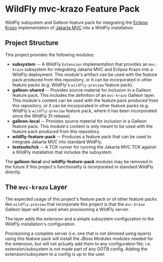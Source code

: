 # WildFly mvc-krazo Feature Pack
WildFly subsystem and Galleon feature pack for integrating the [Eclipse Krazo](https://projects.eclipse.org/projects/ee4j.krazo) implementation of [Jakarta MVC](https://jakarta.ee/specifications/mvc/) into a WildFly installation.

## Project Structure

This project provides the following modules:

* **subsystem** -- A WildFly `Extension` implementation that provides an `mvc-krazo` subsystem for integrating Jakarta MVC and Eclipse Krazo into a WildFly deployment. This module's artifact can be used with the feature pack produced from this repository, or it can be incorporated in other feature packs (e.g. WildFly's `wildfly-preview` feature pack).
* **galleon-shared** -- Provides source material for inclusion in a Galleon feature pack. This includes the definition of an `mvc-krazo` Galleon layer. This module's content can be used with the feature pack produced from this repository, or it can be incorporated in other feature packs (e.g. WildFly's `wildfly-preview` feature pack, where it has been incorporated since the WildFly 31 release).
* **galleon-local** -- Provides source material for inclusion in a Galleon feature pack. This module's content is only meant to be used with the feature pack produced from this repository.
* **wildfly-feature-pack** -- Produces a feature pack that can be used to integrate Jakarta MVC into standard WildFly.
* **testsuite/tck** -- A TCK runner for running the Jakarta MVC TCK against a WildFly installation that includes the subsystem.

The **galleon-local** and **wildfly-feature-pack** modules may be removed in the future if this project's functionality is incorporated in standard WildFly directly.

## The `mvc-krazo` Layer

The expected usage of this project's feature pack or of other feature packs like `wildfly-preview` that incorporate this project is that the `mvc-krazo` Galleon layer will be used when provisioning a WildFly server.

The layer adds the extension and a simple subsystem configuration to the WildFly installation's configuration.

Provisioning a complete server (i.e. one that is not slimmed using layers) using this feature pack will install the JBoss Modules modules needed for the extension, but will not actually add them to any configuration file; i.e. extension/subsystem is not made part of any OOTB config. Adding the extension/subsystem to a config is up to the user.
